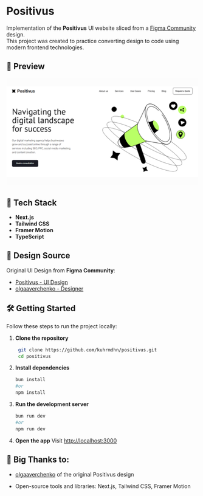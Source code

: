 # Positivus

Implementation of the **Positivus** UI website sliced from a [Figma Community](https://www.figma.com/community) design.  
This project was created to practice converting design to code using modern frontend technologies.  

## 📸 Preview
![Preview](./public/images/preview.png)

## 🚀 Tech Stack
- **Next.js**
- **Tailwind CSS**  
- **Framer Motion**  
- **TypeScript**  

## 🎨 Design Source
Original UI Design from **Figma Community**:  
- [Positivus - UI Design](https://www.figma.com/community/file/1230604708032389430)
- [olgaaverchenko - Designer](https://www.figma.com/@olgaaverchenko)

## 🛠 Getting Started
Follow these steps to run the project locally:

1. **Clone the repository**
   ```bash
    git clone https://github.com/kuhrmdhn/positivus.git
    cd positivus
   ```

2. **Install dependencies**
    ```bash
    bun install
    #or
    npm install
    ```

3. **Run the development server**
    ```bash
    bun run dev
    #or
    npm run dev
    ```

4. **Open the app**
Visit [http://localhost:3000](http://localhost:3000)


## 🙏 Big Thanks to:

- [olgaaverchenko](https://www.figma.com/@olgaaverchenko) of the original Positivus design

- Open-source tools and libraries: Next.js, Tailwind CSS, Framer Motion
